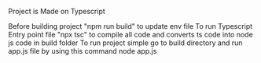 Project is Made on Typescript

Before building project "npm run build" to update env file
To run Typescript Entry point file "npx tsc" to compile all code and converts ts code into node js code in build folder
To run project simple go to build directory and run app.js file by using this command node app.js